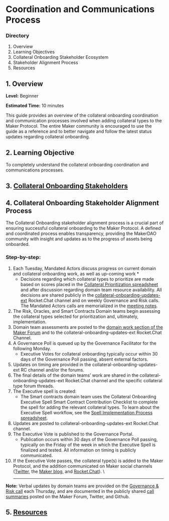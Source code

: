 # Coordination and Communications Process

### Directory

1. Overview
2. Learning Objectives
3. Collateral Onboarding Stakeholder Ecosystem&#x20;
4. Stakeholder Alignment Process
5. Resources

## 1. Overview

**Level:** Beginner&#x20;

**Estimated Time:** 10 minutes

This guide provides an overview of the collateral onboarding coordination and communication processes involved when adding collateral types to the Maker Protocol. The entire Maker community is encouraged to use the guide as a reference and to better navigate and follow the latest status updates regarding collateral onboarding.

## 2. Learning Objective

To completely understand the collateral onboarding coordination and communications processes.

## 3. [Collateral Onboarding Stakeholders](https://collateral.makerdao.com/introduction-to-collateral-onboarding/cob-stakeholders-overview)

## 4. Collateral Onboarding Stakeholder Alignment Process&#x20;

The Collateral Onboarding stakeholder alignment process is a crucial part of ensuring successful collateral onboarding to the Maker Protocol. A defined and coordinated process enables transparency, providing the MakerDAO community with insight and updates as to the progress of assets being onboarded.

### Step-by-step:&#x20;

1. Each Tuesday, Mandated Actors discuss progress on current domain and collateral onboarding work, as well as up-coming work&#x20;
   *
     * Decisions regarding which collateral types to prioritize are made based on scores placed in the [Collateral Prioritization spreadsheet](https://docs.google.com/spreadsheets/d/1IX9e2fyfz7djtDMKn5gMyGsyFxHoY75GncMbAjnSXrM/edit#gid=0) and after discussion regarding domain team resource availability. All decisions are shared publicly in the [collateral-onboarding-updates-ext](https://go.rocket.chat/invite?host=chat.makerdao.com\&path=invite%2FiRjHtA) Rocket.Chat channel and on weekly Governance and Risk calls. The Mandated Actors calls are memorialized in the [meeting notes](https://github.com/makerdao/community/tree/master/governance/mandated-actors-meetings/summaries).&#x20;
2. The Risk, Oracles, and Smart Contracts Domain teams begin assessing the collateral types selected for prioritization and, ultimately, implementation.&#x20;
3. Domain team assessments are posted to the [domain work section of the Maker Forum](https://forum.makerdao.com/c/collateral-onboarding/domain-work/28) and to the collateral-onboarding-updates-ext Rocket.Chat Channel.&#x20;
4. A Governance Poll is queued up by the Governance Facilitator for the following Monday.
   * Executive Votes for collateral onboarding typically occur within 30 days of the Governance Poll passing, absent external factors.
5. Updates on timing are provided in the collateral-onboarding-updates-ext RC channel and/or the forums.
6. The final details of the domain teams’ work are shared in the collateral-onboarding-updates-ext Rocket.Chat channel and the specific collateral type forum threads.&#x20;
7. The Executive spell is created:&#x20;
   * The Smart contracts domain team uses the Collateral Onboarding Executive Spell Smart Contract Contribution Checklist to complete the spell for adding the relevant collateral types. To learn about the Executive Spell workflow, see the [Spell Implementation Process spreadsheet](https://docs.google.com/spreadsheets/d/1MD99Pa7oey9UugapySg6wZtVpS-205PtzbluTE0PScI/edit#gid=0).&#x20;
8. Updates are posted to collateral-onboarding-updates-ext Rocket.Chat channel.&#x20;
9. The Executive Vote is published to the Governance Portal.
   * Publication occurs within 30 days of the Governance Poll passing, typically on the Friday of the week in which the Executive Spell is finalized and tested. All information on timing is publicly communicated. &#x20;
10. If the Executive Vote passes, the collateral type(s) is added to the Maker Protocol, and the addition communicated on Maker social channels ([Twitter](https://twitter.com/makerdao), the [Maker blog](https://blog.makerdao.com), and [Rocket.Chat](https://go.rocket.chat/invite?host=chat.makerdao.com\&path=invite%2FiRjHtA)). \
    ****

**Note:** Verbal updates by domain teams are provided on the [Governance & Risk call](https://forum.makerdao.com/c/governance/gnr/8) each Thursday, and are documented in the publicly shared [call summaries](https://github.com/makerdao/community/tree/master/governance/governance-and-risk-meetings/summaries) posted on the Maker Forum, Twitter, and Github.&#x20;

## 5. [Resources](https://collateral.makerdao.com/resources/resources-list)
